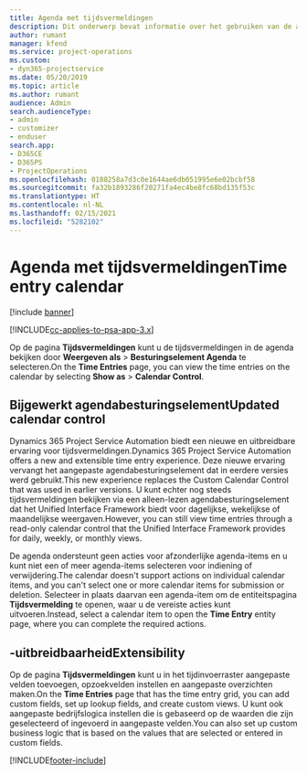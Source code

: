 ```yaml
---
title: Agenda met tijdsvermeldingen
description: Dit onderwerp bevat informatie over het gebruiken van de agenda met tijdsvermeldingen.
author: rumant
manager: kfend
ms.service: project-operations
ms.custom:
- dyn365-projectservice
ms.date: 05/20/2019
ms.topic: article
ms.author: rumant
audience: Admin
search.audienceType:
- admin
- customizer
- enduser
search.app:
- D365CE
- D365PS
- ProjectOperations
ms.openlocfilehash: 0188258a7d3c0e1644ae6db051995e6e02bcbf58
ms.sourcegitcommit: fa32b1893286f20271fa4ec4be8fc68bd135f53c
ms.translationtype: HT
ms.contentlocale: nl-NL
ms.lasthandoff: 02/15/2021
ms.locfileid: "5282102"
---
```

# <a name="time-entry-calendar"></a><span data-ttu-id="947db-103">Agenda met tijdsvermeldingen</span><span class="sxs-lookup"><span data-stu-id="947db-103">Time entry calendar</span></span>

[!include [banner](../includes/psa-now-project-operations.md)]

[!INCLUDE[cc-applies-to-psa-app-3.x](../includes/cc-applies-to-psa-app-3x.md)]

<span data-ttu-id="947db-104">Op de pagina **Tijdsvermeldingen** kunt u de tijdsvermeldingen in de agenda bekijken door **Weergeven als** \> **Besturingselement Agenda** te selecteren.</span><span class="sxs-lookup"><span data-stu-id="947db-104">On the **Time Entries** page, you can view the time entries on the calendar by selecting **Show as** \> **Calendar Control**.</span></span>

## <a name="updated-calendar-control"></a><span data-ttu-id="947db-105">Bijgewerkt agendabesturingselement</span><span class="sxs-lookup"><span data-stu-id="947db-105">Updated calendar control</span></span>

<span data-ttu-id="947db-106">Dynamics 365 Project Service Automation biedt een nieuwe en uitbreidbare ervaring voor tijdsvermeldingen.</span><span class="sxs-lookup"><span data-stu-id="947db-106">Dynamics 365 Project Service Automation offers a new and extensible time entry experience.</span></span> <span data-ttu-id="947db-107">Deze nieuwe ervaring vervangt het aangepaste agendabesturingselement dat in eerdere versies werd gebruikt.</span><span class="sxs-lookup"><span data-stu-id="947db-107">This new experience replaces the Custom Calendar Control that was used in earlier versions.</span></span> <span data-ttu-id="947db-108">U kunt echter nog steeds tijdsvermeldingen bekijken via een alleen-lezen agendabesturingselement dat het Unified Interface Framework biedt voor dagelijkse, wekelijkse of maandelijkse weergaven.</span><span class="sxs-lookup"><span data-stu-id="947db-108">However, you can still view time entries through a read-only calendar control that the Unified Interface Framework provides for daily, weekly, or monthly views.</span></span>

<span data-ttu-id="947db-109">De agenda ondersteunt geen acties voor afzonderlijke agenda-items en u kunt niet een of meer agenda-items selecteren voor indiening of verwijdering.</span><span class="sxs-lookup"><span data-stu-id="947db-109">The calendar doesn't support actions on individual calendar items, and you can't select one or more calendar items for submission or deletion.</span></span> <span data-ttu-id="947db-110">Selecteer in plaats daarvan een agenda-item om de entiteitspagina **Tijdsvermelding** te openen, waar u de vereiste acties kunt uitvoeren.</span><span class="sxs-lookup"><span data-stu-id="947db-110">Instead, select a calendar item to open the **Time Entry** entity page, where you can complete the required actions.</span></span>

## <a name="extensibility"></a><span data-ttu-id="947db-111">-uitbreidbaarheid</span><span class="sxs-lookup"><span data-stu-id="947db-111">Extensibility</span></span>

<span data-ttu-id="947db-112">Op de pagina **Tijdsvermeldingen** kunt u in het tijdinvoerraster aangepaste velden toevoegen, opzoekvelden instellen en aangepaste overzichten maken.</span><span class="sxs-lookup"><span data-stu-id="947db-112">On the **Time Entries** page that has the time entry grid, you can add custom fields, set up lookup fields, and create custom views.</span></span> <span data-ttu-id="947db-113">U kunt ook aangepaste bedrijfslogica instellen die is gebaseerd op de waarden die zijn geselecteerd of ingevoerd in aangepaste velden.</span><span class="sxs-lookup"><span data-stu-id="947db-113">You can also set up custom business logic that is based on the values that are selected or entered in custom fields.</span></span>


[!INCLUDE[footer-include](../includes/footer-banner.md)]